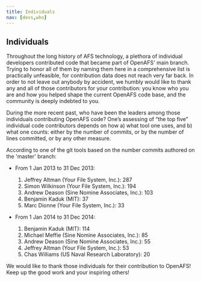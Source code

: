 ```yaml
---
title: Individuals
nav: [devs,who]
---
```


## Individuals ##

Throughout the long history of AFS technology, a plethora of individual developers contributed code that became part of OpenAFS' main branch.  Trying to honor all of them by naming them here in a comprehensive list is practically unfeasible, for contribution data does not reach very far back.  In order to not leave out anybody by accident, we humbly would like to thank any and all of those contributors for your contribution: you know who you are and how you helped shape the current OpenAFS code base, and the community is deeply indebted to you.

During the more recent past, who have been the leaders among those individuals contributing OpenAFS code? One’s assessing of “the top five” individual code contributors depends on how a) what tool one uses, and b) what one counts: either by the number of commits, or by the number of lines committed, or by any other measure.   

According to one of the git tools based on the number commits authored on the 'master' branch:

- From 1 Jan 2013 to 31 Dec 2013:
    1.  Jeffrey Altman (Your File System, Inc.): 287
    2.  Simon Wilkinson (Your File System, Inc.): 194
    3.  Andrew Deason (Sine Nomine Associates, Inc.): 103
    4.  Benjamin Kaduk (MIT): 37
    5.  Marc Dionne (Your File System, Inc.): 33

- From 1 Jan 2014 to 31 Dec 2014:
  1.  Benjamin Kaduk (MIT): 114
  2.  Michael Meffie (Sine Nomine Associates, Inc.): 85
  3.  Andrew Deason (Sine Nomine Associates, Inc.): 55
  4.  Jeffrey Altman (Your File System, Inc.): 53	
  5.  Chas Williams (US Naval Research Laboratory): 20

We would like to thank those individuals for their contribution to OpenAFS!  Keep up the good work and your inspiring others!

